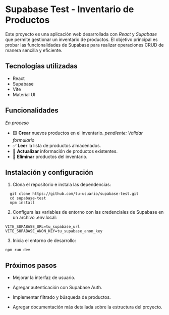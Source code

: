 # Supabase Test - Inventario de Productos

Este proyecto es una aplicación web desarrollada con *React* y *Supabase* que permite gestionar un inventario de productos. El objetivo principal es probar las funcionalidades de Supabase para realizar operaciones CRUD de manera sencilla y eficiente.

## Tecnologías utilizadas
- React
- Supabase
- Vite
- Material UI

## Funcionalidades
*En proceso*
- 🟨 **Crear** nuevos productos en el inventario. *pendiente: Validar formulario*
- ✅ **Leer** la lista de productos almacenados.
- 🔳 **Actualizar** información de productos existentes.
- 🔳 **Eliminar** productos del inventario.

## Instalación y configuración
1. Clona el repositorio e instala las dependencias:
```
  git clone https://github.com/tu-usuario/supabase-test.git
  cd supabase-test
  npm install
```

2. Configura las variables de entorno con las credenciales de Supabase en un archivo .env.local:

```
VITE_SUPABASE_URL=tu_supabase_url
VITE_SUPABASE_ANON_KEY=tu_supabase_anon_key
```


3. Inicia el entorno de desarrollo:

```
npm run dev
```


## Próximos pasos

* Mejorar la interfaz de usuario.

* Agregar autenticación con Supabase Auth.

* Implementar filtrado y búsqueda de productos.

* Agregar documentación más detallada sobre la estructura del proyecto.